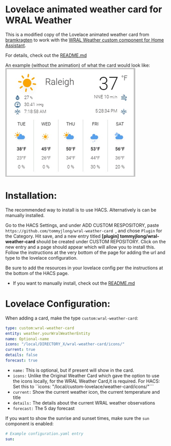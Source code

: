 # Lovelace animated weather card for WRAL Weather

This is a modified copy of the Lovelace animated weather card from [bramkragten](https://github.com/bramkragten/weather-card) to work with the [WRAL Weather custom component for Home Assistant](https://github.com/tommyjlong/wral_weather).

For details, check out the [README.md](https://github.com/tommyjlong/wral-weather-card/blob/master/README.md)

An example (without the animation) of what the card would look like:
![Weather Card](https://github.com/tommyjlong/wral-weather-card/blob/master/wral-weather-card.jpg?raw=true)

# Installation:
The recommended way to install is to use HACS. Alternatively is can be manually installed.

Go to the HACS Settings, and under ADD CUSTOM RESPOSITORY, paste ```https://github.com/tommyjlong/wral-weather-card ```, and chose ```Plugin``` for the Category.  Hit save, and a new entry titled **[plugin]
tommyjlong/wral-weather-card** should be created under CUSTOM REPOSITORY.  Click on the new entry and a page should appear which will allow you to install this.  Follow the instructions at the very bottom of the page for adding the url and type to the lovelace configuration.

Be sure to add the resources in your lovelace config per the instructions at the bottom of the HACS page.

* If you want to manually install, check out the [README.md](https://github.com/tommyjlong/wral-weather-card/blob/master/README.md)

# Lovelace Configuration:

When adding a card, make the type `custom:wral-weather-card`:

```yaml
type: custom:wral-weather-card
entity: weather.yourWralWeatherEntity
name: Optional-name
icons: "/local/DIRECTORY_X/wral-weather-card/icons/"
current: true
details: false
forecast: true
```
- ```name:``` This is optional, but if present will show in the card.
- ```icons:``` Unlike the Original Weather Card which gave the option to use the icons locally, for the WRAL Weather Card,it is required.  For HACS: Set this to ``icons: "/local/custom-lovelace/weather-card/icons/"```
- ```current:``` Show the current weather icon, the current temperature and title
- ```details:``` The details about the current WRAL weather observations
- ```forecast:``` The 5 day forecast

If you want to show the sunrise and sunset times, make sure the `sun` component is enabled:

```yaml
# Example configuration.yaml entry
sun:
```
